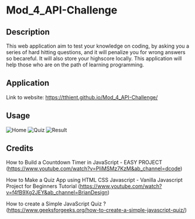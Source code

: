 # Mod_4_API-Challenge

## Description
This web application aim to test your knowledge on coding, by asking you a series of hard hitting questions, and it will penalize you for wrong answers so becareful. It will also store your highscore locally. This application will help those who are on the path of learning programming.

## Application

Link to website: https://tthient.github.io/Mod_4_API-Challenge/

## Usage
![Home](https://github.com/TThienT/Mod_4_API-Challenge/assets/125310070/98b3e7e5-bfcf-4fb2-97e2-2ef5054de393)
![Quiz](https://github.com/TThienT/Mod_4_API-Challenge/assets/125310070/98a86bd1-c66b-4ce3-92d0-a07a8a4d0e1d)
![Result](https://github.com/TThienT/Mod_4_API-Challenge/assets/125310070/fe11e1b5-51d2-4a4a-b559-073a1cde0f71)




## Credits

How to Build a Countdown Timer in JavaScript - EASY PROJECT (https://www.youtube.com/watch?v=PIiMSMz7KzM&ab_channel=dcode)

How to Make a Quiz App using HTML CSS Javascript - Vanilla Javascript Project for Beginners Tutorial (https://www.youtube.com/watch?v=f4fB9Xg2JEY&ab_channel=BrianDesign)

How to create a Simple JavaScript Quiz ? (https://www.geeksforgeeks.org/how-to-create-a-simple-javascript-quiz/)
